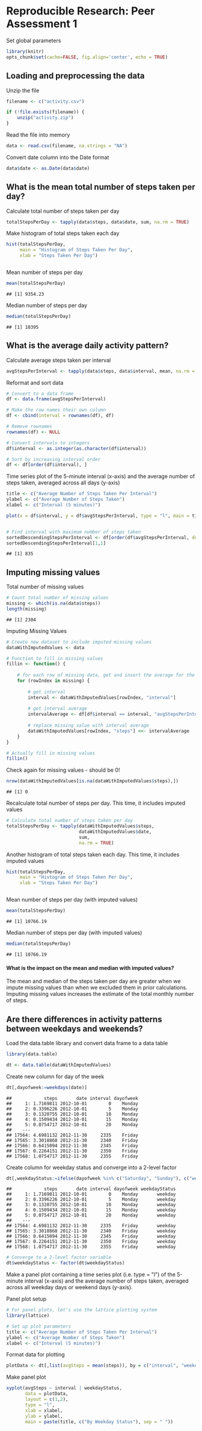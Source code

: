 # Reproducible Research: Peer Assessment 1

Set global parameters


```r
library(knitr)
opts_chunk$set(cache=FALSE, fig.align='center', echo = TRUE)
```
## Loading and preprocessing the data

Unzip the file 


```r
filename <- c("activity.csv")

if (!file.exists(filename)) {
    unzip("activity.zip")    
}
```

Read the file into memory


```r
data <- read.csv(filename, na.strings = "NA")
```

Convert date column into the Date format


```r
data$date <- as.Date(data$date)
```


## What is the mean total number of steps taken per day?

Calculate total number of steps taken per day


```r
totalStepsPerDay <- tapply(data$steps, data$date, sum, na.rm = TRUE)
```

Make histogram of total steps taken each day


```r
hist(totalStepsPerDay, 
     main = "Histogram of Steps Taken Per Day", 
     xlab = "Steps Taken Per Day")
```

<img src="PA1_template_files/figure-html/Histogram of total steps taken each day-1.png" title="" alt="" style="display: block; margin: auto;" />

Mean number of steps per day


```r
mean(totalStepsPerDay)
```

```
## [1] 9354.23
```

Median number of steps per day


```r
median(totalStepsPerDay)
```

```
## [1] 10395
```

## What is the average daily activity pattern?

Calculate average steps taken per interval


```r
avgStepsPerInterval <- tapply(data$steps, data$interval, mean, na.rm = TRUE)
```

Reformat and sort data


```r
# Convert to a data frame
df <- data.frame(avgStepsPerInterval)

# Make the row names their own column
df <- cbind(interval = rownames(df), df)

# Remove rownames
rownames(df) <- NULL

# Convert intervals to integers
df$interval <- as.integer(as.character(df$interval))

# Sort by increasing interval order
df <- df[order(df$interval), ]
```

Time series plot of the 5-minute interval (x-axis) and the average number of steps taken, averaged across all days (y-axis)


```r
title <- c("Average Number of Steps Taken Per Interval")
ylabel <- c("Average Number of Steps Taken")
xlabel <- c("Interval (5 minutes)")

plot(x = df$interval, y = df$avgStepsPerInterval, type = "l", main = title, ylab = ylabel, xlab = xlabel)
```

<img src="PA1_template_files/figure-html/Time Series Plot-1.png" title="" alt="" style="display: block; margin: auto;" />


```r
# Find interval with maximum number of steps taken
sortedDescendingStepsPerInterval <- df[order(df$avgStepsPerInterval, decreasing = TRUE), ]
sortedDescendingStepsPerInterval[1,1]
```

```
## [1] 835
```

## Imputing missing values

Total number of missing values


```r
# Count total number of missing values
missing <- which(is.na(data$steps))
length(missing)
```

```
## [1] 2304
```

Imputing Missing Values


```r
# Create new dataset to include imputed missing values
dataWithImputedValues <- data

# Function to fill in missing values
fillin <- function() {
  
    # for each row of missing data, get and insert the average for the interval
    for (rowIndex in missing) {
  
        # get interval
        interval <- dataWithImputedValues[rowIndex, "interval"]
      
        # get interval average
        intervalAverage <- df[df$interval == interval, "avgStepsPerInterval"]
      
        # replace missing value with interval average
        dataWithImputedValues[rowIndex, "steps"] <<- intervalAverage
    }
}

# Actually fill in missing values
fillin()
```

Check again for missing values - should be 0!


```r
nrow(dataWithImputedValues[is.na(dataWithImputedValues$steps),])
```

```
## [1] 0
```

Recalculate total number of steps per day. This time, it includes imputed values


```r
# Calculate total number of steps taken per day
totalStepsPerDay <- tapply(dataWithImputedValues$steps, 
                           dataWithImputedValues$date, 
                           sum, 
                           na.rm = TRUE)
```

Another histogram of total steps taken each day. This time, it includes imputed values


```r
hist(totalStepsPerDay, 
     main = "Histogram of Steps Taken Per Day", 
     xlab = "Steps Taken Per Day")
```

<img src="PA1_template_files/figure-html/Histogram with imputed values-1.png" title="" alt="" style="display: block; margin: auto;" />

Mean number of steps per day (with imputed values)


```r
mean(totalStepsPerDay)
```

```
## [1] 10766.19
```

Median number of steps per day (with imputed values)


```r
median(totalStepsPerDay)
```

```
## [1] 10766.19
```

#### What is the impact on the mean and median with imputed values?

The mean and median of the steps taken per day are greater when we impute missing values than when we excluded them in prior calculations. Imputing missing values increases the estimate of the total monthly number of steps.

## Are there differences in activity patterns between weekdays and weekends?

Load the data.table library and convert data frame to a data table


```r
library(data.table)

dt <- data.table(dataWithImputedValues)
```

Create new column for day of the week


```r
dt[,dayofweek:=weekdays(date)]
```

```
##            steps       date interval dayofweek
##     1: 1.7169811 2012-10-01        0    Monday
##     2: 0.3396226 2012-10-01        5    Monday
##     3: 0.1320755 2012-10-01       10    Monday
##     4: 0.1509434 2012-10-01       15    Monday
##     5: 0.0754717 2012-10-01       20    Monday
##    ---                                        
## 17564: 4.6981132 2012-11-30     2335    Friday
## 17565: 3.3018868 2012-11-30     2340    Friday
## 17566: 0.6415094 2012-11-30     2345    Friday
## 17567: 0.2264151 2012-11-30     2350    Friday
## 17568: 1.0754717 2012-11-30     2355    Friday
```

Create column for weekday status and converge into a 2-level factor


```r
dt[,weekdayStatus:=ifelse(dayofweek %in% c("Saturday", "Sunday"), c("weekend"), c("weekday"))]
```

```
##            steps       date interval dayofweek weekdayStatus
##     1: 1.7169811 2012-10-01        0    Monday       weekday
##     2: 0.3396226 2012-10-01        5    Monday       weekday
##     3: 0.1320755 2012-10-01       10    Monday       weekday
##     4: 0.1509434 2012-10-01       15    Monday       weekday
##     5: 0.0754717 2012-10-01       20    Monday       weekday
##    ---                                                      
## 17564: 4.6981132 2012-11-30     2335    Friday       weekday
## 17565: 3.3018868 2012-11-30     2340    Friday       weekday
## 17566: 0.6415094 2012-11-30     2345    Friday       weekday
## 17567: 0.2264151 2012-11-30     2350    Friday       weekday
## 17568: 1.0754717 2012-11-30     2355    Friday       weekday
```

```r
# Converge to a 2-level factor variable
dt$weekdayStatus <- factor(dt$weekdayStatus)
```

Make a panel plot containing a time series plot (i.e. type = "l") of the 5-minute interval (x-axis) and the average number of steps taken, averaged across all weekday days or weekend days (y-axis).

Panel plot setup


```r
# For panel plots, let's use the lattice plotting system
library(lattice)

# Set up plot parameters
title <- c("Average Number of Steps Taken Per Interval")
ylabel <- c("Average Number of Steps Taken")
xlabel <- c("Interval (5 minutes)")
```

Format data for plotting


```r
plotData <- dt[,list(avgSteps = mean(steps)), by = c("interval", "weekdayStatus")]
```

Make panel plot


```r
xyplot(avgSteps ~ interval | weekdayStatus, 
       data = plotData, 
       layout = c(1,2), 
       type = "l", 
       xlab = xlabel,
       ylab = ylabel,
       main = paste(title, c("By Weekday Status"), sep = " "))
```

<img src="PA1_template_files/figure-html/Make Panel Plot-1.png" title="" alt="" style="display: block; margin: auto;" />
